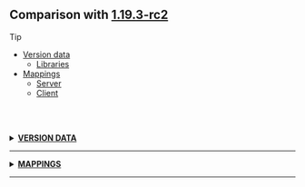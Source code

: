 ## Comparison with [1.19.3-rc2](https://github.com/PixiGeko/Minecraft-generated-data/tree/1.19.3-rc2)

> [!TIP]
> - [Version data](#version-data)
>     - [Libraries](#version-data-libraries)
> - [Mappings](#mappings)
>   - [Server](#server-mappings)
>   - [Client](#client-mappings)

<br/><br/>
<details><summary><b><ins>VERSION DATA</ins></b><a name="version-data"></a></summary>
<br/>
<table><tr><th></th><th align="left">1.19.3-rc2</th><th>1.19.3-rc3</th></tr><tr><td>World version</td><td><pre>3216</pre></td><td><pre>3217</pre></td></tr><tr><td>Protocol version</td><td><pre>1073741937</pre></td><td><pre>1073741938</pre></td></tr></table>
<h3>Libraries<a name="version-data-libraries"></a></h3>
<details>
<summary>
🗒️ List
</summary>

```diff
- com.mojang:text2speech (natives-linux) V1.13.9
- com.mojang:text2speech (natives-windows) V1.13.9
+ org.lwjgl:lwjgl (natives-windows-arm64) V3.3.1
+ org.lwjgl:lwjgl-glfw (natives-windows-arm64) V3.3.1
+ org.lwjgl:lwjgl-jemalloc (natives-windows-arm64) V3.3.1
+ org.lwjgl:lwjgl-openal (natives-windows-arm64) V3.3.1
+ org.lwjgl:lwjgl-opengl (natives-windows-arm64) V3.3.1
+ org.lwjgl:lwjgl-stb (natives-windows-arm64) V3.3.1
+ org.lwjgl:lwjgl-tinyfd (natives-windows-arm64) V3.3.1
```

</details>
<details>
<summary>
Versions
</summary>
<table><tr><th></th><th align="left">1.19.3-rc2</th><th>1.19.3-rc3</th></tr><tr><td>com.mojang:text2speech</td><td><pre>1.13.9</pre></td><td><pre>1.16.7</pre></td></tr></table>
</details>
</details>
<hr/>
<details><summary><b><ins>MAPPINGS</ins></b><a name="mappings"></a></summary>
<br/>
<h2>Server<a name="server-mappings"></a></h2>
<details>
<summary>
Changes
</summary>

```
XXX.protocol.game.ClientboundRespawnPacket +2M -2M | +4P -1P
```

</details>
<details>
<summary>
net.minecraft.network.protocol.game.ClientboundRespawnPacket
</summary>

```diff
- boolean shouldKeep(byte)
+ boolean shouldKeepAllPlayerData()
+ void <init>(ResourceKey,ResourceKey,long,GameType,GameType,boolean,boolean,boolean,Optional)
- void <init>(ResourceKey,ResourceKey,long,GameType,GameType,boolean,boolean,byte,Optional)
```

</details>
<h2>Client<a name="client-mappings"></a></h2>
</details>
<hr/>